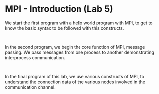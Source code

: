 # MPI - Introduction (Lab 5)

We start the first program with a hello world program with MPI, to get to know the basic syntax to be followed with this constructs.

<br>

In the second program, we begin the core function of MPI, message passing. We pass messages from one process to another demonstrating interprocess communication.

<br>

In the final program of this lab, we use various constructs of MPI, to understand the connection data of the various nodes involved in the communication channel.
